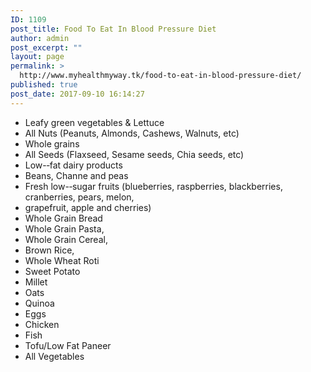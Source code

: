 ```yaml
---
ID: 1109
post_title: Food To Eat In Blood Pressure Diet
author: admin
post_excerpt: ""
layout: page
permalink: >
  http://www.myhealthmyway.tk/food-to-eat-in-blood-pressure-diet/
published: true
post_date: 2017-09-10 16:14:27
---
```

<ul>
 	<li>Leafy green vegetables &amp; Lettuce</li>
 	<li>All Nuts (Peanuts, Almonds, Cashews, Walnuts, etc)</li>
 	<li>Whole grains</li>
 	<li>All Seeds (Flaxseed, Sesame seeds, Chia seeds, etc)</li>
 	<li>Low-­‐fat dairy products</li>
 	<li>Beans, Channe and peas</li>
 	<li>Fresh low-­‐sugar fruits (blueberries, raspberries, blackberries, cranberries, pears, melon,</li>
 	<li>grapefruit, apple and cherries)</li>
 	<li>Whole Grain Bread</li>
 	<li>Whole Grain Pasta,</li>
 	<li>Whole Grain Cereal,</li>
 	<li>Brown Rice,</li>
 	<li>Whole Wheat Roti</li>
 	<li>Sweet Potato</li>
 	<li>Millet</li>
 	<li>Oats</li>
 	<li>Quinoa</li>
 	<li>Eggs</li>
 	<li>Chicken</li>
 	<li>Fish</li>
 	<li>Tofu/Low Fat Paneer</li>
 	<li>All Vegetables</li>
</ul>